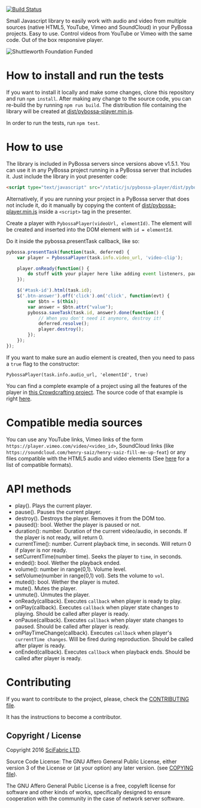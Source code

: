 [![Build Status](https://travis-ci.org/PyBossa/pybossa-player.js.svg?branch=master)](https://travis-ci.org/PyBossa/pybossa-player.js)

Small Javascript library to easily work with audio and video from multiple sources (native HTML5, YouTube, Vimeo and SoundCloud) in your PyBossa projects. Easy to use. Control videos from YouTube or Vimeo with the same code. Out of the box responsive player.

![Shuttleworth Foundation Funded](http://pybossa.com/assets/img/shuttleworth-funded.png)

# How to install and run the tests

If you want to install it locally and make some changes, clone this repository and run `npm install`. After making any change to the source code, you can re-build the by running `npm run build`. The distribution file containing the library will be created at [dist/pybossa-player.min.js](dist/pybossa-player.min.js).

In order to run the tests, run `npm test`.

# How to use

The library is included in PyBossa servers since versions above v1.5.1. You can use it in any PyBossa project running in a PyBossa server that includes it. Just include the library in yout presenter code:

```html
<script type="text/javascript" src="/static/js/pybossa-player/dist/pybossa-player.min.js"></script>
```

Alternatively, if you are running your project in a PyBossa server that does not include it, do it manually by copying the content of [dist/pybossa-player.min.js](dist/pybossa-player.min.js) inside a `<script>` tag in the presenter.

Create a player with `PybossaPlayer(videoUrl, elementId)`. The element will be created and inserted into the DOM element with `id = elementId`.

Do it inside the pybossa.presentTask callback, like so:

```javascript
pybossa.presentTask(function(task, deferred) {
    var player = PybossaPlayer(task.info.video_url, 'video-clip');

    player.onReady(function() {
        do stuff with your player here like adding event listeners, pausing, playing, etc.
    });

    $('#task-id').html(task.id);
    $('.btn-answer').off('click').on('click', function(evt) {
        var $btn = $(this);
        var answer = $btn.attr("value");
        pybossa.saveTask(task.id, answer).done(function() {
            // When you don't need it anymore, destroy it!
            deferred.resolve();
            player.destroy();
        });
    });
});
```

If you want to make sure an audio element is created, then you need to pass a `true` flag to the constructor:

`PybossaPlayer(task.info.audio_url, 'elementId', true)`

You can find a complete example of a project using all the features of the player in [this Crowdcrafting project](http://crowdcrafting.org/project/demopybossaplayerjs/). The source code of that example is right [here](example.html).

# Compatible media sources

You can use any YouTube links, Vimeo links of the form `https://player.vimeo.com/video/<video_id>`, SoundCloud links (like `https://soundcloud.com/henry-saiz/henry-saiz-fill-me-up-feat`) or any files compatible with the HTML5 audio and video elements (See [here](https://developer.mozilla.org/en-US/docs/Web/HTML/Supported_media_formats) for a list of compatible formats).

# API methods

- play(). Plays the current player.
- pause(). Pauses the current player.
- destroy(). Destroys the player. Removes it from the DOM too.
- paused(): bool. Wether the player is paused or not.
- duration(): number. Duration of the current video/audio, in seconds. If the player is not ready, will return 0.
- currentTime(): number. Current playback time, in seconds. Will return 0 if player is nor ready.
- setCurrentTime(number time). Seeks the player to `time`, in seconds.
- ended(): bool. Wether the playback ended.
- volume(): number in range(0,1). Volume level.
- setVolume(number in range(0,1) vol). Sets the volume to `vol`.
- muted(): bool. Wether the player is muted.
- mute(). Mutes the player.
- unmute(). Unmutes the player.
- onReady(callback). Executes `callback` when player is ready to play.
- onPlay(callback). Executes `callback` when player state changes to playing. Should be called after player is ready.
- onPause(callback). Executes `callback` when player state changes to paused. Should be called after player is ready.
- onPlayTimeChange(callback). Executes `callback` when player's `currentTime changes`. Will be fired during reproduction. Should be called after player is ready.
- onEnded(callback). Executes `callback` when playback ends. Should be called after player is ready.

# Contributing

If you want to contribute to the project, please, check the
[CONTRIBUTING file](CONTRIBUTING.md).

It has the instructions to become a contributor.

## Copyright / License

Copyright 2016 [SciFabric LTD](http://scifabric.com).

Source Code License: The GNU Affero General Public License, either version 3 of the License
or (at your option) any later version. (see [COPYING file](COPYING)).

The GNU Affero General Public License is a free, copyleft license for
software and other kinds of works, specifically designed to ensure
cooperation with the community in the case of network server software.

